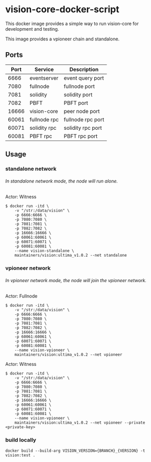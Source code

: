 # vision-core-docker-script

This docker image provides a simple way to run vision-core for development and testing.

This image provides a vpioneer chain and standalone.

## Ports

| Port  | Service      | Description          |
|-------|--------------|----------------------|
| 6666  | eventserver  | event query port     |
| 7080  | fullnode     | fullnode port        |
| 7081  | solidity     | solidity port        |
| 7082  | PBFT         | PBFT port            |
| 16666 | vision-core  | peer node port       |
| 60061 | fullnode rpc | fullnode rpc port    |
| 60071 | solidity rpc | solidity rpc port    |
| 60081 | PBFT rpc     | PBFT rpc port        |

## Usage
### standalone network
###### In standalone network mode, the node will run alone.

Actor: Witness
```
$ docker run -itd \
    -v "/str:/data/vision" \
    -p 6666:6666 \
    -p 7080:7080 \
    -p 7081:7081 \
    -p 7082:7082 \
    -p 16666:16666 \
    -p 60061:60061 \
    -p 60071:60071 \
    -p 60081:60081 \
    --name vision-standalone \
    maintainers/vision:ultima_v1.0.2 --net standalone
```
### vpioneer network
###### In vpioneer network mode, the node will join the vpioneer network.

Actor: Fullnode
```
$ docker run -itd \
    -v "/str:/data/vision" \
    -p 6666:6666 \
    -p 7080:7080 \
    -p 7081:7081 \
    -p 7082:7082 \
    -p 16666:16666 \
    -p 60061:60061 \
    -p 60071:60071 \
    -p 60081:60081 \
    --name vision-vpioneer \
    maintainers/vision:ultima_v1.0.2 --net vpioneer
```

Actor: Witness
```
$ docker run -itd \
    -v "/str:/data/vision" \
    -p 6666:6666 \
    -p 7080:7080 \
    -p 7081:7081 \
    -p 7082:7082 \
    -p 16666:16666 \
    -p 60061:60061 \
    -p 60071:60071 \
    -p 60081:60081 \
    --name vision-vpioneer \
    maintainers/vision:ultima_v1.0.2 --net vpioneer --private <private-key>
```

### build locally
```docker build --build-arg VISION_VERSION={BRANCH}_{VERSION} -t vision:test .```
